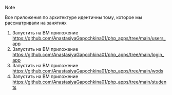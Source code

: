> [!NOTE]  
> Все приложения по архитектуре идентичны тому, которое мы рассматривали на занятиях

1) Запустить на ВМ приложение\
https://github.com/AnastasiyaGapochkina01/php_apps/tree/main/users_app
2) Запустить на ВМ приложение\
https://github.com/AnastasiyaGapochkina01/php_apps/tree/main/login_app
3) Запустить на ВМ приложение\
https://github.com/AnastasiyaGapochkina01/php_apps/tree/main/wods
4) Запустить на ВМ приложение\
https://github.com/AnastasiyaGapochkina01/php_apps/tree/main/students

